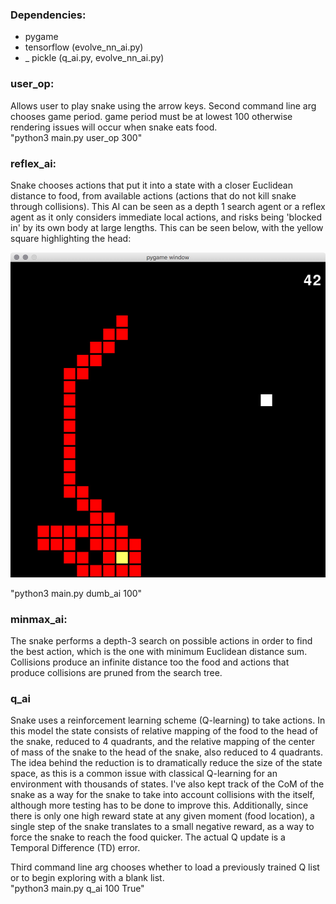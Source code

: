 

### Dependencies:
- pygame
- tensorflow (evolve_nn_ai.py)
- _ pickle (q_ai.py, evolve_nn_ai.py)

### user_op:
Allows user to play snake using the arrow keys. Second command line arg chooses game period. game period must be at lowest 100 otherwise rendering issues will occur when snake eats food.  
"python3 main.py user_op 300"

### reflex_ai:
Snake chooses actions that put it into a state with a closer Euclidean distance to food, from available actions (actions that do not kill snake through collisions). This AI can be seen as a depth 1 search agent or a reflex agent as it only considers immediate local actions, and risks being 'blocked in' by its own body at large lengths. This can be seen below, with the yellow square highlighting the head:

![alt text](caught.png)  

"python3 main.py dumb_ai 100"

### minmax_ai:
The snake performs a depth-3 search on possible actions in order to find the best action, which is the one with minimum Euclidean distance sum. Collisions produce an infinite distance too the food and actions that produce collisions are pruned from the search tree.

### q_ai
Snake uses a reinforcement learning scheme (Q-learning) to take actions. In this model the state consists of relative mapping of the food to the head of the snake, reduced to 4 quadrants, and the relative mapping of the center of mass of the snake to the head of the snake, also reduced to 4 quadrants. The idea behind the reduction is to dramatically reduce the size of the state space, as this is a common issue with classical Q-learning for an environment with thousands of states. I've also kept track of the CoM of the snake as a way for the snake to take into account collisions with the itself, although more testing has to be done to improve this. Additionally, since there is only one high reward state at any given moment (food location), a single step of the snake translates to a small negative reward, as a way to force the snake to reach the food quicker. The actual Q update is a Temporal Difference (TD) error.

Third command line arg chooses whether to load a previously trained Q list or to begin exploring with a blank list.  
"python3 main.py q_ai 100 True"
